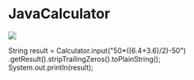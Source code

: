 # JavaCalculator
[![](https://jitpack.io/v/congshengwu/JavaCalculator.svg)](https://jitpack.io/#congshengwu/JavaCalculator)  

  String result = Calculator.input("50*((6.4+3.6)/2)-50")
                .getResult().stripTrailingZeros().toPlainString();  
                System.out.println(result);
